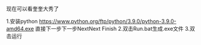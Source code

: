 现在可以看奎奎大秀了

1.安装python https://www.python.org/ftp/python/3.9.0/python-3.9.0-amd64.exe 直接下一步下一步NextNext Finish
2.双击Run.bat生成.exe文件
3.双击运行
